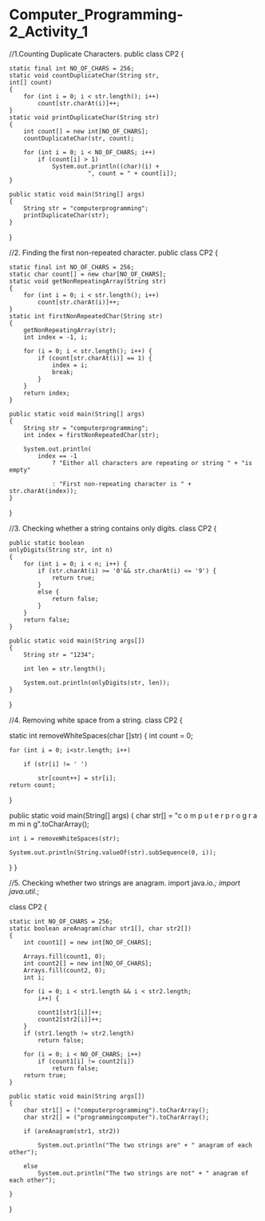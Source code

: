 # Computer_Programming-2_Activity_1
//1.Counting Duplicate Characters.
public class CP2 {

    static final int NO_OF_CHARS = 256;
    static void countDuplicateChar(String str,
    int[] count)
    {
        for (int i = 0; i < str.length(); i++)
            count[str.charAt(i)]++;
    }
    static void printDuplicateChar(String str)
    {
        int count[] = new int[NO_OF_CHARS];
        countDuplicateChar(str, count);
 
        for (int i = 0; i < NO_OF_CHARS; i++)
            if (count[i] > 1)
                System.out.println((char)(i) +
                          ", count = " + count[i]);
    }

    public static void main(String[] args)
    {
        String str = "computerprogramming";
        printDuplicateChar(str);
    }
}

//2. Finding the first non-repeated character.
public class CP2 {

    static final int NO_OF_CHARS = 256;
    static char count[] = new char[NO_OF_CHARS];
    static void getNonRepeatingArray(String str)
    {
        for (int i = 0; i < str.length(); i++)
            count[str.charAt(i)]++;
    }
    static int firstNonRepeatedChar(String str)
    {
        getNonRepeatingArray(str);
        int index = -1, i;

        for (i = 0; i < str.length(); i++) {
            if (count[str.charAt(i)] == 1) {
                index = i;
                break;
            }
        }
        return index;
    }

    public static void main(String[] args)
    {
        String str = "computerprogramming";
        int index = firstNonRepeatedChar(str);
 
        System.out.println(
            index == -1
                ? "Either all characters are repeating or string " + "is empty"

                : "First non-repeating character is " + str.charAt(index));
    }
}

//3. Checking whether a string contains only digits.
class CP2 {
    
    public static boolean
    onlyDigits(String str, int n) 
    { 
        for (int i = 0; i < n; i++) { 
            if (str.charAt(i) >= '0'&& str.charAt(i) <= '9') { 
                return true; 
            } 
            else { 
                return false; 
            } 
        } 
        return false; 
    } 
    
    public static void main(String args[]) 
    { 
        String str = "1234"; 

        int len = str.length(); 

        System.out.println(onlyDigits(str, len)); 
    }
}


//4. Removing white space from a string.
class CP2 {

static int removeWhiteSpaces(char []str)
{
    int count = 0;

    for (int i = 0; i<str.length; i++)

        if (str[i] != ' ')

            str[count++] = str[i];
    return count;
}

public static void main(String[] args)
{
    char str[] = "c o m p u t e r p r o g r a m mi n g".toCharArray();

    int i = removeWhiteSpaces(str);

    System.out.println(String.valueOf(str).subSequence(0, i));
}
}

//5. Checking whether two strings are anagram.
import java.io.*;
import java.util.*;
 
class CP2 {
 
    static int NO_OF_CHARS = 256;
    static boolean areAnagram(char str1[], char str2[])
    {
        int count1[] = new int[NO_OF_CHARS];

        Arrays.fill(count1, 0);
        int count2[] = new int[NO_OF_CHARS];
        Arrays.fill(count2, 0);
        int i;
 
        for (i = 0; i < str1.length && i < str2.length;
            i++) {
                
            count1[str1[i]]++;
            count2[str2[i]]++;
        }
        if (str1.length != str2.length)
            return false;
 
        for (i = 0; i < NO_OF_CHARS; i++)
            if (count1[i] != count2[i])
                return false;
        return true;
    }

    public static void main(String args[])
    {
        char str1[] = ("computerprogramming").toCharArray();
        char str2[] = ("programmingcomputer").toCharArray();

        if (areAnagram(str1, str2))

            System.out.println("The two strings are" + " anagram of each other");

        else
            System.out.println("The two strings are not" + " anagram of each other");

    }
}


